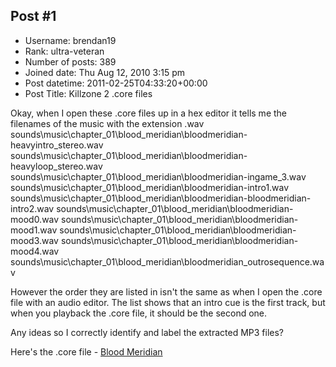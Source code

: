 ## Post #1
- Username: brendan19
- Rank: ultra-veteran
- Number of posts: 389
- Joined date: Thu Aug 12, 2010 3:15 pm
- Post datetime: 2011-02-25T04:33:20+00:00
- Post Title: Killzone 2 .core files

Okay, when I open these .core files up in a hex editor it tells me the filenames of the music with the extension .wav
sounds\music\chapter_01\blood_meridian\bloodmeridian-heavyintro_stereo.wav
sounds\music\chapter_01\blood_meridian\bloodmeridian-heavyloop_stereo.wav
sounds\music\chapter_01\blood_meridian\bloodmeridian-ingame_3.wav
sounds\music\chapter_01\blood_meridian\bloodmeridian-intro1.wav
sounds\music\chapter_01\blood_meridian\bloodmeridian-bloodmeridian-intro2.wav
sounds\music\chapter_01\blood_meridian\bloodmeridian-mood0.wav
sounds\music\chapter_01\blood_meridian\bloodmeridian-mood1.wav
sounds\music\chapter_01\blood_meridian\bloodmeridian-mood3.wav
sounds\music\chapter_01\blood_meridian\bloodmeridian-mood4.wav
sounds\music\chapter_01\blood_meridian\bloodmeridian_outrosequence.wav

However the order they are listed in isn't the same as when I open the .core file with an audio editor. The list shows that an intro cue is the first track, but when you playback the .core file, it should be the second one.

Any ideas so I correctly identify and label the extracted MP3 files?

Here's the .core file - [Blood Meridian](http://flameupload.com/files/13RL8URV/Blood_Meridian.rar)
